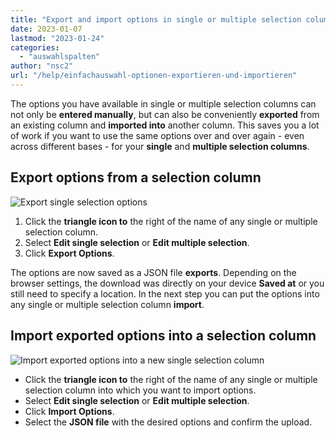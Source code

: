 ```yaml
---
title: "Export and import options in single or multiple selection columns - SeaTable"
date: 2023-01-07
lastmod: "2023-01-24"
categories: 
  - "auswahlspalten"
author: "nsc2"
url: "/help/einfachauswahl-optionen-exportieren-und-importieren"
---
```


The options you have available in single or multiple selection columns can not only be **entered manually**, but can also be conveniently **exported** from an existing column and **imported into** another column. This saves you a lot of work if you want to use the same options over and over again - even across different bases - for your **single** and **multiple selection columns**.

## Export options from a selection column

![Export single selection options](https://seatable.io/wp-content/uploads/2022/11/export-options-of-a-single-select-column-new-1.png)

1. Click the **triangle icon to** the right of the name of any single or multiple selection column.
2. Select **Edit single selection** or **Edit multiple selection**.
3. Click **Export Options**.

The options are now saved as a JSON file **exports**. Depending on the browser settings, the download was directly on your device **Saved at** or you still need to specify a location. In the next step you can put the options into any single or multiple selection column **import**.

## Import exported options into a selection column

![Import exported options into a new single selection column](https://seatable.io/wp-content/uploads/2022/11/import-options-of-a-single-select-column-new-3.png)

- Click the **triangle icon to** the right of the name of any single or multiple selection column into which you want to import options.
- Select **Edit single selection** or **Edit multiple selection**.
- Click **Import Options**.
- Select the **JSON file** with the desired options and confirm the upload.
